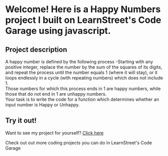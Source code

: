 
Welcome! Here is a Happy Numbers project I built on LearnStreet's Code Garage using javascript.
===============================================================================================================

Project description
-------------------------

A happy number is defined by the following process -Starting with any positive integer, replace the number by the sum of the squares of its digits, and repeat the process until the number equals 1 (where it will stay), or it loops endlessly in a cycle (with repeating numbers) which does not include 1.<br> Those numbers for which this process ends in 1 are happy numbers, while those that do not end in 1 are unhappy numbers. <br>Your task is to write the code for a function which determines whether an input number is Happy or Unhappy.

Try it out!
--------------

Want to see my project for yourself? [Click here](http://www.learnstreet.com//view_profile/527236dc76b99c58c50005ed/project)

Check out out more coding projects you can do in LearnStreet's Code Garage
		